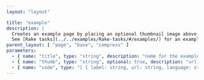 ```yaml
---
layout: "layout"

title: "example"
description: |
  Creates an example page by placing an optional thumbnail image above a tab container presenting syntax-highlighted code files.
  See [Rake tasks](../../examples/Rake-tasks/#/examples/) for an example ([source](https://raw.githubusercontent.com/pixeldroid/programming-pages/master/lib/doc-source/_examples/Rake-tasks.md)).
parent_layout: [ "page", "base", "compress" ]
parameters:
  - { name: "title", type: "string", description: "name for the example" }
  - { name: "thumb", type: "string", optional: true, description: "url to a thumbnail image" }
  - { name: "code", type: "[ { label: string, url: string, language: string }, .. ]", description: "list of example files to be rendered (one to a tab), each with a tab label and optional language identifier for syntax highlighting. File paths should be followable to Jekyll (i.e. in the scope of the `_docs` directory)." }
---
```

